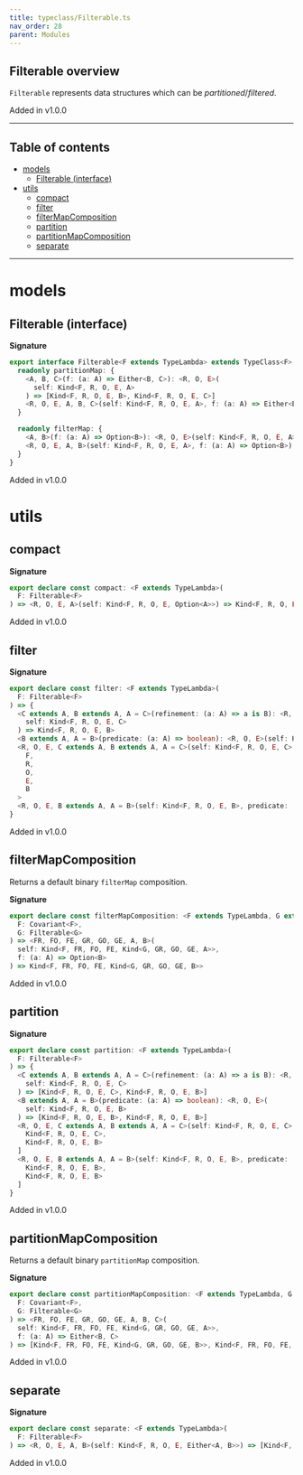 ```yaml
---
title: typeclass/Filterable.ts
nav_order: 28
parent: Modules
---
```


## Filterable overview

`Filterable` represents data structures which can be _partitioned_/_filtered_.

Added in v1.0.0

---

<h2 class="text-delta">Table of contents</h2>

- [models](#models)
  - [Filterable (interface)](#filterable-interface)
- [utils](#utils)
  - [compact](#compact)
  - [filter](#filter)
  - [filterMapComposition](#filtermapcomposition)
  - [partition](#partition)
  - [partitionMapComposition](#partitionmapcomposition)
  - [separate](#separate)

---

# models

## Filterable (interface)

**Signature**

```ts
export interface Filterable<F extends TypeLambda> extends TypeClass<F> {
  readonly partitionMap: {
    <A, B, C>(f: (a: A) => Either<B, C>): <R, O, E>(
      self: Kind<F, R, O, E, A>
    ) => [Kind<F, R, O, E, B>, Kind<F, R, O, E, C>]
    <R, O, E, A, B, C>(self: Kind<F, R, O, E, A>, f: (a: A) => Either<B, C>): [Kind<F, R, O, E, B>, Kind<F, R, O, E, C>]
  }

  readonly filterMap: {
    <A, B>(f: (a: A) => Option<B>): <R, O, E>(self: Kind<F, R, O, E, A>) => Kind<F, R, O, E, B>
    <R, O, E, A, B>(self: Kind<F, R, O, E, A>, f: (a: A) => Option<B>): Kind<F, R, O, E, B>
  }
}
```

Added in v1.0.0

# utils

## compact

**Signature**

```ts
export declare const compact: <F extends TypeLambda>(
  F: Filterable<F>
) => <R, O, E, A>(self: Kind<F, R, O, E, Option<A>>) => Kind<F, R, O, E, A>
```

Added in v1.0.0

## filter

**Signature**

```ts
export declare const filter: <F extends TypeLambda>(
  F: Filterable<F>
) => {
  <C extends A, B extends A, A = C>(refinement: (a: A) => a is B): <R, O, E>(
    self: Kind<F, R, O, E, C>
  ) => Kind<F, R, O, E, B>
  <B extends A, A = B>(predicate: (a: A) => boolean): <R, O, E>(self: Kind<F, R, O, E, B>) => Kind<F, R, O, E, B>
  <R, O, E, C extends A, B extends A, A = C>(self: Kind<F, R, O, E, C>, refinement: (a: A) => a is B): Kind<
    F,
    R,
    O,
    E,
    B
  >
  <R, O, E, B extends A, A = B>(self: Kind<F, R, O, E, B>, predicate: (a: A) => boolean): Kind<F, R, O, E, B>
}
```

Added in v1.0.0

## filterMapComposition

Returns a default binary `filterMap` composition.

**Signature**

```ts
export declare const filterMapComposition: <F extends TypeLambda, G extends TypeLambda>(
  F: Covariant<F>,
  G: Filterable<G>
) => <FR, FO, FE, GR, GO, GE, A, B>(
  self: Kind<F, FR, FO, FE, Kind<G, GR, GO, GE, A>>,
  f: (a: A) => Option<B>
) => Kind<F, FR, FO, FE, Kind<G, GR, GO, GE, B>>
```

Added in v1.0.0

## partition

**Signature**

```ts
export declare const partition: <F extends TypeLambda>(
  F: Filterable<F>
) => {
  <C extends A, B extends A, A = C>(refinement: (a: A) => a is B): <R, O, E>(
    self: Kind<F, R, O, E, C>
  ) => [Kind<F, R, O, E, C>, Kind<F, R, O, E, B>]
  <B extends A, A = B>(predicate: (a: A) => boolean): <R, O, E>(
    self: Kind<F, R, O, E, B>
  ) => [Kind<F, R, O, E, B>, Kind<F, R, O, E, B>]
  <R, O, E, C extends A, B extends A, A = C>(self: Kind<F, R, O, E, C>, refinement: (a: A) => a is B): [
    Kind<F, R, O, E, C>,
    Kind<F, R, O, E, B>
  ]
  <R, O, E, B extends A, A = B>(self: Kind<F, R, O, E, B>, predicate: (a: A) => boolean): [
    Kind<F, R, O, E, B>,
    Kind<F, R, O, E, B>
  ]
}
```

Added in v1.0.0

## partitionMapComposition

Returns a default binary `partitionMap` composition.

**Signature**

```ts
export declare const partitionMapComposition: <F extends TypeLambda, G extends TypeLambda>(
  F: Covariant<F>,
  G: Filterable<G>
) => <FR, FO, FE, GR, GO, GE, A, B, C>(
  self: Kind<F, FR, FO, FE, Kind<G, GR, GO, GE, A>>,
  f: (a: A) => Either<B, C>
) => [Kind<F, FR, FO, FE, Kind<G, GR, GO, GE, B>>, Kind<F, FR, FO, FE, Kind<G, GR, GO, GE, C>>]
```

Added in v1.0.0

## separate

**Signature**

```ts
export declare const separate: <F extends TypeLambda>(
  F: Filterable<F>
) => <R, O, E, A, B>(self: Kind<F, R, O, E, Either<A, B>>) => [Kind<F, R, O, E, A>, Kind<F, R, O, E, B>]
```

Added in v1.0.0
